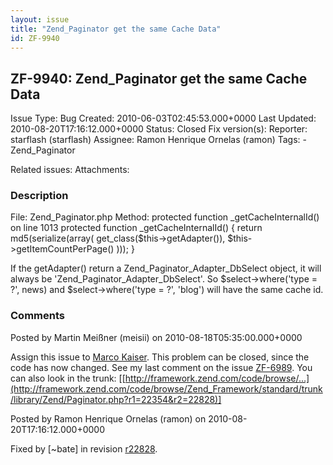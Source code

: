 ```yaml
---
layout: issue
title: "Zend_Paginator get the same Cache Data"
id: ZF-9940
---
```


ZF-9940: Zend\_Paginator get the same Cache Data
------------------------------------------------

 Issue Type: Bug Created: 2010-06-03T02:45:53.000+0000 Last Updated: 2010-08-20T17:16:12.000+0000 Status: Closed Fix version(s): 
 Reporter:  starflash (starflash)  Assignee:  Ramon Henrique Ornelas (ramon)  Tags: - Zend\_Paginator
 
 Related issues: 
 Attachments: 
### Description

File: Zend\_Paginator.php Method: protected function \_getCacheInternalId() on line 1013 protected function \_getCacheInternalId() { return md5(serialize(array( get\_class($this->getAdapter()), $this->getItemCountPerPage() ))); }

If the getAdapter() return a Zend\_Paginator\_Adapter\_DbSelect object, it will always be 'Zend\_Paginator\_Adapter\_DbSelect'. So $select->where('type = ?', news) and $select->where('type = ?', 'blog') will have the same cache id.

 

 

### Comments

Posted by Martin Meißner (meisii) on 2010-08-18T05:35:00.000+0000

Assign this issue to [Marco Kaiser](http://framework.zend.com/issues/secure/ViewProfile.jspa?name=bate). This problem can be closed, since the code has now changed. See my last comment on the issue [ZF-6989](http://framework.zend.com/issues/browse/ZF-6989?focusedCommentId=41946&page=com.atlassian.jira.plugin.system.issuetabpanels%3Acomment-tabpanel#action_41946). You can also look in the trunk: [[http://framework.zend.com/code/browse/…](http://framework.zend.com/code/browse/Zend_Framework/standard/trunk/library/Zend/Paginator.php?r1=22354&r2=22828)]

 

 

Posted by Ramon Henrique Ornelas (ramon) on 2010-08-20T17:16:12.000+0000

Fixed by [~bate] in revision [r22828](http://framework.zend.com/code/browse/Zend_Framework/standard/trunk/library/Zend/Paginator.php?r1=22354&r2=22828).

 

 